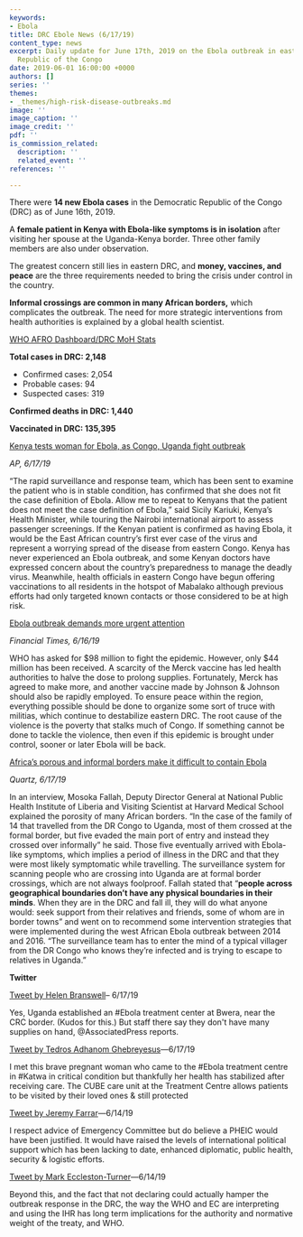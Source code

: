 ```yaml
---
keywords:
- Ebola
title: DRC Ebole News (6/17/19)
content_type: news
excerpt: Daily update for June 17th, 2019 on the Ebola outbreak in eastern Democratic
  Republic of the Congo
date: 2019-06-01 16:00:00 +0000
authors: []
series: ''
themes:
- _themes/high-risk-disease-outbreaks.md
image: ''
image_caption: ''
image_credit: ''
pdf: ''
is_commission_related:
  description: ''
  related_event: ''
references: ''

---
```

There were **14 new Ebola cases** in the Democratic Republic of the Congo (DRC) as of June 16th, 2019.

A **female patient in Kenya with Ebola-like symptoms is in isolation** after visiting her spouse at the Uganda-Kenya border. Three other family members are also under observation.

The greatest concern still lies in eastern DRC, and **money, vaccines, and peace** are the three requirements needed to bring the crisis under control in the country.

**Informal crossings are common in many African borders,** which complicates the outbreak. The need for more strategic interventions from health authorities is explained by a global health scientist.

[WHO AFRO Dashboard/DRC MoH Stats](http://translate.google.com/translate?hl=auto&langpair=auto|en&u=https%3A%2F%2Fus13.campaign-archive.com%2F%3Fu%3D89e5755d2cca4840b1af93176%26id%3D8b99cd4519%26e%3D34c0620338) 

**Total cases in DRC: 2,148**

*  Confirmed cases: 2,054
* Probable cases: 94
* Suspected cases: 319

**Confirmed deaths in DRC: 1,440**

**Vaccinated in DRC: 135,395**

[Kenya tests woman for Ebola, as Congo, Uganda fight outbreak](https://www.apnews.com/6719f2e1535f42a48441429fc254a3f9)

_AP, 6/17/19_

“The rapid surveillance and response team, which has been sent to examine the patient who is in stable condition, has confirmed that she does not fit the case definition of Ebola. Allow me to repeat to Kenyans that the patient does not meet the case definition of Ebola,” said Sicily Kariuki, Kenya’s Health Minister, while touring the Nairobi international airport to assess passenger screenings. If the Kenyan patient is confirmed as having Ebola, it would be the East African country’s first ever case of the virus and represent a worrying spread of the disease from eastern Congo. Kenya has never experienced an Ebola outbreak, and some Kenyan doctors have expressed concern about the country’s preparedness to manage the deadly virus. Meanwhile, health officials in eastern Congo have begun offering vaccinations to all residents in the hotspot of Mabalako although previous efforts had only targeted known contacts or those considered to be at high risk.

[Ebola outbreak demands more urgent attention](https://www.ft.com/content/cb31ea4e-8fb3-11e9-aea1-2b1d33ac3271#comments-anchor)

_Financial Times, 6/16/19_

WHO has asked for $98 million to fight the epidemic. However, only $44 million has been received. A scarcity of the Merck vaccine has led health authorities to halve the dose to prolong supplies. Fortunately, Merck has agreed to make more, and another vaccine made by Johnson & Johnson should also be rapidly employed. To ensure peace within the region, everything possible should be done to organize some sort of truce with militias, which continue to destabilize eastern DRC. The root cause of the violence is the poverty that stalks much of Congo. If something cannot be done to tackle the violence, then even if this epidemic is brought under control, sooner or later Ebola will be back.

[Africa’s porous and informal borders make it difficult to contain Ebola](https://qz.com/africa/1645605/africas-porous-borders-make-it-difficult-to-contain-ebola/)

_Quartz, 6/17/19_

In an interview, Mosoka Fallah, Deputy Director General at National Public Health Institute of Liberia and Visiting Scientist at Harvard Medical School explained the porosity of many African borders. “In the case of the family of 14 that travelled from the DR Congo to Uganda, most of them crossed at the formal border, but five evaded the main port of entry and instead they crossed over informally” he said. Those five eventually arrived with Ebola-like symptoms, which implies a period of illness in the DRC and that they were most likely symptomatic while travelling. The surveillance system for scanning people who are crossing into Uganda are at formal border crossings, which are not always foolproof. Fallah stated that “**people across geographical boundaries don’t have any physical boundaries in their minds**. When they are in the DRC and fall ill, they will do what anyone would: seek support from their relatives and friends, some of whom are in border towns” and went on to recommend some intervention strategies that were implemented during the west African Ebola outbreak between 2014 and 2016. “The surveillance team has to enter the mind of a typical villager from the DR Congo who knows they’re infected and is trying to escape to relatives in Uganda.”

**Twitter**

[Tweet by Helen Branswell](https://twitter.com/HelenBranswell/status/1140634120051200005)– 6/17/19

Yes, Uganda established an #Ebola treatment center at Bwera, near the CRC border. (Kudos for this.) But staff there say they don't have many supplies on hand, @AssociatedPress reports.

[Tweet by Tedros Adhanom Ghebreyesus](https://twitter.com/DrTedros/status/1140364615752327169)—6/17/19

I met this brave pregnant woman who came to the #Ebola treatment centre in #Katwa in critical condition but thankfully her health has stabilized after receiving care. The CUBE care unit at the Treatment Centre allows patients to be visited by their loved ones & still protected

[Tweet by Jeremy Farrar](https://twitter.com/JeremyFarrar/status/1139629748768968705)—6/14/19

I respect advice of Emergency Committee but do believe a PHEIC would have been justified. It would have raised the levels of international political support which has been lacking to date, enhanced diplomatic, public health, security & logistic efforts.

[Tweet by Mark Eccleston-Turner](https://twitter.com/MarkRTurner/status/1139626495142445058)—6/14/19

Beyond this, and the fact that not declaring could actually hamper the outbreak response in the DRC, the way the WHO and EC are interpreting and using the IHR has long term implications for the authority and normative weight of the treaty, and WHO.